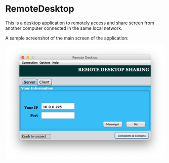 # RemoteDesktop

This is a desktop application to remotely access and share screen from another computer connected in the same local network.

A sample screenshot of the main screen of the application:

![Main Screen](https://raw.githubusercontent.com/sabbirahmad/RemoteDesktop/master/screenshots/main_screen.png)
